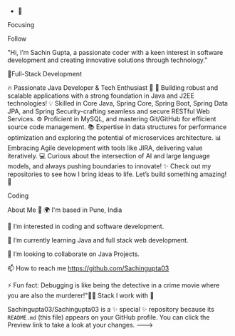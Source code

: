 - 🎯

Focusing

Follow

"Hi, I’m Sachin Gupta, a passionate coder with a keen interest in software development and creating innovative solutions through technology."

🚀Full-Stack Development

🔥 Passionate Java Developer & Tech Enthusiast 🌟 🚀 Building robust and scalable applications with a strong foundation in Java and J2EE technologies! 💡 Skilled in Core Java, Spring Core, Spring Boot, Spring Data JPA, and Spring Security-crafting seamless and secure RESTful Web Services. ⚙️ Proficient in MySQL, and mastering Git/GitHub for efficient source code management. 📚 Expertise in data structures for performance optimization and exploring the potential of microservices architecture. 📊 Embracing Agile development with tools like JIRA, delivering value iteratively. 💻 Curious about the intersection of AI and large language models, and always pushing boundaries to innovate! ✨ Check out my repositories to see how I bring ideas to life. Let’s build something amazing! 🌟

Coding

About Me 👋
🌍 I'm based in Pune, India

👀 I’m interested in coding and software development.

🌱 I’m currently learning Java and full stack web development.

💞️ I’m looking to collaborate on Java Projects.

📫 How to reach me https://github.com/Sachingupta03

⚡ Fun fact: Debugging is like being the detective in a crime movie where you are also the murderer!"🕵️‍♂️
Stack I work with 🤖


Sachingupta03/Sachingupta03 is a ✨ special ✨ repository because its `README.md` (this file) appears on your GitHub profile.
You can click the Preview link to take a look at your changes.
--->
